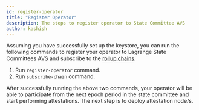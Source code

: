 ```yaml
---
id: register-operator
title: "Register Operator"
description: The steps to register operator to State Committee AVS
author: kashish
---
```


Assuming you have successfully set up the keystore, you can run the following commands to register your operator to Lagrange State Committees AVS and subscribe to the [rollup chains](/docs/operator-guide/supported-chains).

1. Run `register-operator` command.
2. Run `subscribe-chain` command.

After successfully running the above two commands, your operator will be able to participate from the next epoch period in the state committee and start performing attestations. The next step is to deploy attestation node/s.
